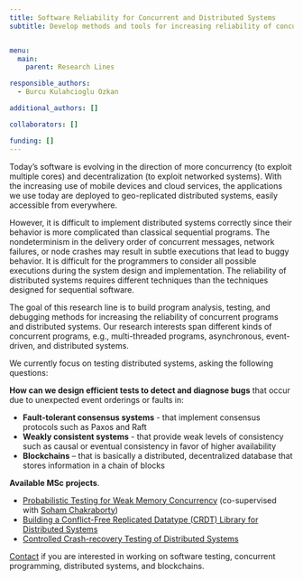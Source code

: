 ```yaml
---
title: Software Reliability for Concurrent and Distributed Systems
subtitle: Develop methods and tools for increasing reliability of concurrent and distributed systems.


menu:
  main:
    parent: Research Lines

responsible_authors:
  - Burcu Kulahcioglu Ozkan

additional_authors: []

collaborators: []

funding: []
---
```


Today’s software is evolving in the direction of more concurrency (to exploit multiple cores) and decentralization (to exploit networked systems). With the increasing use of mobile devices and cloud services, the applications we use today are deployed to geo-replicated distributed systems, easily accessible from everywhere.

However, it is difficult to implement distributed systems correctly since their behavior is more complicated than classical sequential programs. The nondeterminism in the delivery order of concurrent messages, network failures, or node crashes may result in subtle executions that lead to buggy behavior. It is difficult for the programmers to consider all possible executions during the system design and implementation. The reliability of distributed systems requires different techniques than the techniques designed for sequential software.

The goal of this research line is to build program analysis, testing, and debugging methods for increasing the reliability of concurrent programs and distributed systems. Our research interests span different kinds of concurrent programs, e.g., multi-threaded programs, asynchronous, event-driven, and distributed systems.

We currently focus on testing distributed systems, asking the following questions: 

**How can we design efficient tests to detect and diagnose bugs** that occur due to unexpected event orderings or faults in:

* **Fault-tolerant consensus systems** \- that implement consensus protocols such as Paxos and Raft
* **Weakly consistent systems** \- that provide weak levels of consistency such as causal or eventual consistency in favor of higher availability
* **Blockchains** – that is basically a distributed, decentralized database that stores information in a chain of blocks 

**Available MSc projects**.

* [Probabilistic Testing for Weak Memory Concurrency](https://pl.ewi.tudelft.nl/master-projects/master/2021/06/07/Probabilistic-Testing-Weak-Memory-Concurrency/) (co-supervised with [Soham Chakraborty](https://www.st.ewi.tudelft.nl/sschakraborty/))
* [Building a Conflict-Free Replicated Datatype (CRDT) Library for Distributed Systems](https://projectforum.tudelft.nl/admin/thesis_projects/157)
* [Controlled Crash-recovery Testing of Distributed Systems](https://projectforum.tudelft.nl/admin/thesis_projects/161)

[Contact](mailto:b.ozkan@tudelft.nl) if you are interested in working on software testing, concurrent programming, distributed systems, and blockchains.
